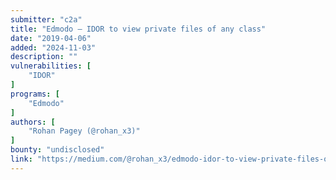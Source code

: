 ```yaml
---
submitter: "c2a"
title: "Edmodo — IDOR to view private files of any class"
date: "2019-04-06"
added: "2024-11-03"
description: ""
vulnerabilities: [
    "IDOR"
]
programs: [
    "Edmodo"
]
authors: [
    "Rohan Pagey (@rohan_x3)"
]
bounty: "undisclosed"
link: "https://medium.com/@rohan_x3/edmodo-idor-to-view-private-files-of-any-class-2280676c84b8"
---
```




